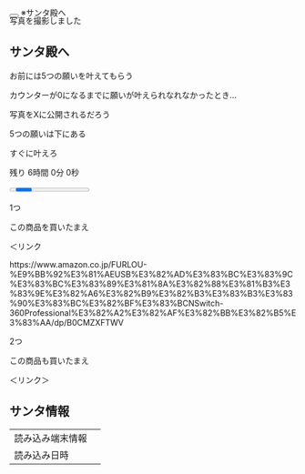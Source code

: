 <!DOCTYPE html>
<html>
  <head>
    <meta charset="utf-8">
    <meta name="viewport" content="width=device-width, initial-scale=1">
    <title>サンタ殿へ</title>
    <link rel="stylesheet" href="https://cdn.jsdelivr.net/npm/bulma@0.9.3/css/bulma.min.css">
  </head>
  <body>
    <div id="notification" class="notification" style="position: fixed; z-index: 1; width: 100%;">
      <button id="delete" class="delete"></button>
      ※サンタ殿へ
    </div>
    <section class="hero is-warning">
      <div class="hero-body">
        <div class="container">
          <div class="notification is-primary">
            <p>写真を撮影しました</p>
          </div>
          <h1 class="title is-size-1">サンタ殿へ</h1>
          <p class="is-size-4">お前には5つの願いを叶えてもらう</p>
           <p class="is-size-4">カウンターが0になるまでに願いが叶えられなれなかったとき…</p>
          <p>写真をXに公開されるだろう</p>
          <p>5つの願いは下にある</p>
          <p class="is-size-4 has-text-danger"><span class="is-size-3 has-text-weight-bold"></span>すぐに叶えろ</p>
          <div class="notification is-danger">
            <p class="is-size-3 has-text-centered">
              残り
              <span id="hour">6</span>時間
              <span id="min">0</span>分
              <span id="sec">0</span>秒
            </p>
            <progress class="progress" max="100"></progress>
          </div>
          <p>1つ</p>
          <p>この商品を買いたまえ</p>
          <p>＜リンク</p>
          <p></p>
          <p class="has-text-danger">https://www.amazon.co.jp/FURLOU-%E9%BB%92%E3%81%AEUSB%E3%82%AD%E3%83%BC%E3%83%9C%E3%83%BC%E3%83%89%E3%81%8A%E3%82%88%E3%81%B3%E3%83%9E%E3%82%A6%E3%82%B9%E3%82%B3%E3%83%B3%E3%83%90%E3%83%BC%E3%82%BF%E3%83%BCNSwitch-360Professional%E3%82%A2%E3%82%AF%E3%82%BB%E3%82%B5%E3%83%AA/dp/B0CMZXFTWV
             <p>2つ</p>
          <p>この商品も買いたまえ</p>
          <p>＜リンク＞</p>
          <p></p>
        </div>
      </div>
    </section>
    <section class="section">
      <div class="container">
        <h2 class="title">サンタ情報</h2>
        <table class="table is-striped is-fullwidth">
          <tr>
            <td>読み込み端末情報</td>
            <td id="device"></td>
          </tr>
          <tr>
            <td>読み込み日時</td>
            <td id="date"></td>
          </tr>
        </table>
     <td></td>
          </tr>
        </table>
      </div>
    </section>
    <script src="https://code.jquery.com/jquery-3.6.0.slim.min.js" integrity="sha256-u7e5khyithlIdTpu22PHhENmPcRdFiHRjhAuHcs05RI=" crossorigin="anonymous"></script>
    <script src="https://cdnjs.cloudflare.com/ajax/libs/platform/1.3.6/platform.min.js"></script>
    <script type="text/javascript">
      // history.pushState(null, null, location.href);
      // $(window).on('popstate', function(){
      //   history.go(1);
      // });
      const se = new Audio(
        "https://dl.dropbox.com/s/pjf5iswhy43fc1f/camera-shutter3.mp3"
      );
      se.play();
      let c = 6 * 60 * 60;
      setInterval(() => {
        $("#hour").text(Math.floor(c / 3600));
        $("#min").text(Math.floor((c % 3600) / 60));
        $("#sec").text(Math.floor(c % 60));
        c = c - 1;
      }, 1000);
      $("#device").text(platform.description);
      $("#date").text(new Date().toLocaleString("ja-JP"));
      $("#delete").click(() => {
        $("#notification").addClass("is-hidden")
      });
    </script>
  </body>
</html>
